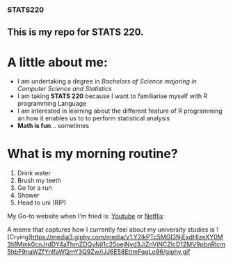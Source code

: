 ### STATS220

## This is my repo for STATS 220. 

# A little about me:

- I am undertaking a degree in *Bachelors of Science majoring in Computer Science and Statistics*
- I am taking **STATS 220** because I want to familiarise myself with R programming Language
- I am interested in learning about the different feature of R programming an how it enables us to to perform statistical analysis
- **Math is fun**... sometimes

# What is my morning routine?

1. Drink water
2. Brush my teeth
3. Go for a run
4. Shower
5. Head to uni (RIP)

My Go-to website when I'm fried is: [Youtube](https://www.youtube.com) or [Netflix](http://netflix.com/)

A meme that captures how I currently feel about my university studies is ![Crying]https://media3.giphy.com/media/v1.Y2lkPTc5MGI3NjExdHIzeXY0M3h1Mmk0cnJrdDY4aThmZDQyNjI1c25oejNyd3JiZnVjNCZlcD12MV9pbnRlcm5hbF9naWZfYnlfaWQmY3Q9Zw/iJJ6E58EttmFqgLo96/giphy.gif
